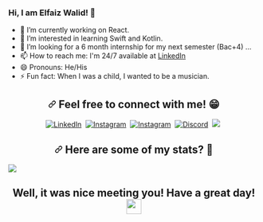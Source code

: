 ### Hi, I am Elfaiz Walid! 👋

<!--
**walid-elfaiz/walid-elfaiz** is a ✨ _special_ ✨ repository because its `README.md` (this file) appears on your GitHub profile.
-->

- 🔭 I’m currently working on React.
- 🌱 I’m interested in learning Swift and Kotlin.
- 🤔 I’m looking for a 6 month internship for my next semester (Bac+4) ...
- 📫 How to reach me: I'm 24/7 available at [LinkedIn](www.linkedin.com/in/walid-elfaiz
)
- 😄 Pronouns: He/His
- ⚡ Fun fact: When I was a child, I wanted to be a musician.


<h2 align="center" dir="auto"><a id="user-content-----lets-connect-" class="anchor" aria-hidden="true" href="#----lets-connect-"><svg class="octicon octicon-link" viewBox="0 0 16 16" version="1.1" width="16" height="16" aria-hidden="true"><path fill-rule="evenodd" d="M7.775 3.275a.75.75 0 001.06 1.06l1.25-1.25a2 2 0 112.83 2.83l-2.5 2.5a2 2 0 01-2.83 0 .75.75 0 00-1.06 1.06 3.5 3.5 0 004.95 0l2.5-2.5a3.5 3.5 0 00-4.95-4.95l-1.25 1.25zm-4.69 9.64a2 2 0 010-2.83l2.5-2.5a2 2 0 012.83 0 .75.75 0 001.06-1.06 3.5 3.5 0 00-4.95 0l-2.5 2.5a3.5 3.5 0 004.95 4.95l1.25-1.25a.75.75 0 00-1.06-1.06l-1.25 1.25a2 2 0 01-2.83 0z"></path></svg></a>
    <b>Feel free to connect with me! <g-emoji class="g-emoji" alias="grin" fallback-src="https://github.githubassets.com/images/icons/emoji/unicode/1f601.png">😁</g-emoji></b>
</h2>

<p align="center" dir="auto">
	<a href="https://www.linkedin.com/in/walid-elfaiz/" rel="nofollow"><img alt="LinkedIn" src="https://camo.githubusercontent.com/a80d00f23720d0bc9f55481cfcd77ab79e141606829cf16ec43f8cacc7741e46/68747470733a2f2f696d672e736869656c64732e696f2f62616467652f4c696e6b6564496e2d3030373742353f7374796c653d666f722d7468652d6261646765266c6f676f3d6c696e6b6564696e266c6f676f436f6c6f723d7768697465" data-canonical-src="https://img.shields.io/badge/LinkedIn-0077B5?style=for-the-badge&amp;logo=linkedin&amp;logoColor=white" style="max-width: 100%;"></a>&nbsp;
	<a href="https://www.instagram.com/plus1_beatz" rel="nofollow"><img alt="Instagram" src="https://camo.githubusercontent.com/b3d4671768bd0f9b6c8f410a25a96e0c5a4d135208d8910461e986f97e7985ab/68747470733a2f2f696d672e736869656c64732e696f2f62616467652f496e7374616772616d2d4534343035463f7374796c653d666f722d7468652d6261646765266c6f676f3d696e7374616772616d266c6f676f436f6c6f723d7768697465" data-canonical-src="https://img.shields.io/badge/Instagram-E4405F?style=for-the-badge&amp;logo=instagram&amp;logoColor=white" style="max-width: 100%;"></a>&nbsp;
	<!--<a href="https://www.facebook.com/walid.elfaiz.7" rel="nofollow"><img alt="Messenger" src="https://camo.githubusercontent.com/5d03c86f6a75f7cbe80d135d9162fbf6dc46a31253cf30a8e9bb8279b4d574d3/68747470733a2f2f696d672e736869656c64732e696f2f62616467652f547769747465722d3144413146323f7374796c653d666f722d7468652d6261646765266c6f676f3d74776974746572266c6f676f436f6c6f723d7768697465" data-canonical-src="https://img.shields.io/badge/Messenger-00B2FF?style=for-the-badge&logo=messenger;logoColor=white" style="max-width: 100%;"></a>&nbsp;-->
	<a href="mailto:walidelfaiz@gmail.com"><img alt="Instagram" src="https://camo.githubusercontent.com/571384769c09e0c66b45e39b5be70f68f552db3e2b2311bc2064f0d4a9f5983b/68747470733a2f2f696d672e736869656c64732e696f2f62616467652f476d61696c2d4431343833363f7374796c653d666f722d7468652d6261646765266c6f676f3d676d61696c266c6f676f436f6c6f723d7768697465" data-canonical-src="https://img.shields.io/badge/Gmail-D14836?style=for-the-badge&amp;logo=gmail&amp;logoColor=white" style="max-width: 100%;"></a>&nbsp;
	<a href="https://discordapp.com/users/299573902944763904" rel="nofollow"><img alt="Discord" src="https://camo.githubusercontent.com/1e3bed6653f01d45c016434e8828c82bd1cf8adbd549056f32dd1375311d8f69/68747470733a2f2f696d672e736869656c64732e696f2f62616467652f446973636f72642d3532354444423f7374796c653d666f722d7468652d6261646765266c6f676f3d646973636f7264266c6f676f436f6c6f723d7768697465" data-canonical-src="https://img.shields.io/badge/Discord-525DDB?style=for-the-badge&amp;logo=discord&amp;logoColor=white" style="max-width: 100%;"></a>&nbsp;
	<!--
    <a href="https://paypal.me/jlcnst" rel="nofollow"><img alt="Paypal" src="https://camo.githubusercontent.com/fd64c51a4afd8b4e2b84479f9a2b654084602bd15f25ab31cbd7a679d73d129a/68747470733a2f2f696d672e736869656c64732e696f2f62616467652f50617950616c2d3030343537433f7374796c653d666f722d7468652d6261646765266c6f676f3d70617970616c266c6f676f436f6c6f723d7768697465" data-canonical-src="https://img.shields.io/badge/PayPal-00457C?style=for-the-badge&amp;logo=paypal&amp;logoColor=white" style="max-width: 100%;"></a>&nbsp;
</p>
-->
<a href="https://facebook.com/walid.elfaiz.7/"><img src="https://img.shields.io/badge/Messenger-00B2FF?style=for-the-badge&logo=messenger&logoColor=white"></a>&nbsp;

<h2 align="center" dir="auto"><a id="user-content-----would-you-like-to-see-some-stats-" class="anchor" aria-hidden="true" href="#----would-you-like-to-see-some-stats-"><svg class="octicon octicon-link" viewBox="0 0 16 16" version="1.1" width="16" height="16" aria-hidden="true"><path fill-rule="evenodd" d="M7.775 3.275a.75.75 0 001.06 1.06l1.25-1.25a2 2 0 112.83 2.83l-2.5 2.5a2 2 0 01-2.83 0 .75.75 0 00-1.06 1.06 3.5 3.5 0 004.95 0l2.5-2.5a3.5 3.5 0 00-4.95-4.95l-1.25 1.25zm-4.69 9.64a2 2 0 010-2.83l2.5-2.5a2 2 0 012.83 0 .75.75 0 001.06-1.06 3.5 3.5 0 00-4.95 0l-2.5 2.5a3.5 3.5 0 004.95 4.95l1.25-1.25a.75.75 0 00-1.06-1.06l-1.25 1.25a2 2 0 01-2.83 0z"></path></svg></a>
    <b>Here are some of my stats? <g-emoji class="g-emoji" alias="100" fallback-src="https://github.githubassets.com/images/icons/emoji/unicode/1f4af.png">💯</g-emoji></b>
</h2>

<img src="https://github-readme-stats.vercel.app/api?username=walid-elfaiz&&show_icons=true&title_color=ffffff&icon_color=bb2acf&text_color=daf7dc&bg_color=151515">
<h2 align="center" dir="auto">
<b>Well, it was nice meeting you! Have a great day! <a target="_blank" rel="noopener noreferrer" href="https://raw.githubusercontent.com/MartinHeinz/MartinHeinz/master/wave.gif"><img src="https://raw.githubusercontent.com/MartinHeinz/MartinHeinz/master/wave.gif" width="30px" style="max-width: 100%;"></a> </b></h2>
